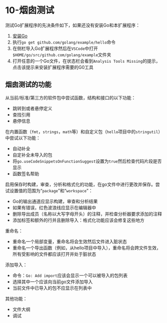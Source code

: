 # 10-烟囱测试

测试Go扩展程序的先决条件如下，如果还没有安装Go和本扩展程序：

1. [安装Go](https://golang.org/doc/install#install)
2. 执行`go get github.com/golang/example/hello`命令
3. 在侧栏导入Go扩展程序然后在`VSCode`中打开`$HOME/go/src/github.com/golang/example`文件夹
4. 打开任意的一个Go文件，在状态栏会看到`Analysis Tools Missing`的提示，点击该提示来安装扩展程序需要的G0工具

## 烟囱测试的功能

从当前/标准/第三方的软件包中尝试函数，结构和接口的以下功能：

- 跳转到或者悬停定义
- 查找引用
- 悬停信息

在内置函数（`fmt`，`strings`，`math`等）和自定义包（`hello`项目中的`stringutil`）中尝试以下功能：

- 自动补全
- 自定补全未导入的包
- 将`go.useCodeSnippetsOnFunctionSuggest`设置为`true`然后检查代码片段是否显示
- 函数签名帮助

启用保存时构建，审查，分析和格式化的功能，在go文件中进行更改并保存。尝试设置值的范围为“`package`”和“`workspace`”：

- Go的输出通道应显示构建，审查和分析结果
- 如果有错误，红色波浪线应显示在编辑器中
- 删除导出成员（名称以大写字母开头）的注释，并检查分析器要求添加的注释
- 添加标签和额外的行并且删除导入：格式化功能应该会修复这些地方

重命名：

- 重命名一个局部变量，重命名将会生效然后文件进入脏状态
- 重命名一个导出函数（例如，从hello项目中导入），重命名将会跨文件生效，所有受影响的文件都应该打开并处于脏状态

添加导入：

- 命令：`Go: Add import`应该会显示一个可以被导入的包列表
- 选择其中一个应该向当前go文件添加导入
- 当前文件中已导入的包不应显示在列表中

其他功能：

- 文件大纲
- 调试
